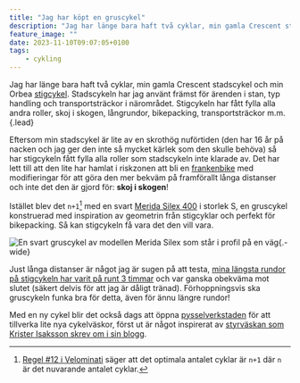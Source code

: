 ```yaml
---
title: "Jag har köpt en gruscykel"
description: "Jag har länge bara haft två cyklar, min gamla Crescent stadscykel och min Orbea stigcykel. Stadscykeln har jag använt främst för ärenden i stan, typ handling och transportsträckor i närområdet. Stigcykeln har fått fylla alla andra roller, skoj i skogen, långrundor, bikepacking, transportsträckor m.m."
feature_image: ""
date: 2023-11-10T09:07:05+0100
tags:
    - cykling
---
```


Jag har länge bara haft två cyklar, min gamla Crescent stadscykel och min Orbea [stigcykel][Orbea Laufey - Vintercykling]. Stadscykeln har jag använt främst för ärenden i stan, typ handling och transportsträckor i närområdet. Stigcykeln har fått fylla alla andra roller, skoj i skogen, långrundor, bikepacking, transportsträckor m.m.{.lead}

Eftersom min stadscykel är lite av en skrothög nuförtiden (den har 16 år på nacken och jag ger den inte så mycket kärlek som den skulle behöva) så har stigcykeln fått fylla alla roller som stadscykeln inte klarade av. Det har lett till att den lite har hamlat i riskzonen att bli en [frankenbike][/r/frankenbike] med modifieringar för att göra den mer bekväm på framförallt långa distanser och inte det den är gjord för: **skoj i skogen**!

Istället blev det `n+1`[^1] med en svart [Merida Silex 400] i storlek S, en gruscykel konstruerad med inspiration av geometrin från stigcyklar och perfekt för bikepacking. Så kan stigcykeln få vara det den vill vara.

![En svart gruscykel av modellen Merida Silex som står i profil på en väg](){.-wide}

Just långa distanser är något jag är sugen på att testa, [mina längsta rundor på stigcykeln har varit på runt 3 timmar][Strava - 6985802857] och var ganska obekväma mot slutet (säkert delvis för att jag är dåligt tränad). Förhoppningsvis ska gruscykeln funka bra för detta, även för ännu längre rundor! 

Med en ny cykel blir det också dags att öppna [pysselverkstaden](/diy/) för att tillverka lite nya cykelväskor, först ut är något inspirerat av [styrväskan som Krister Isaksson skrev om i sin blogg][Kristers blogg - Styrväskan].


[^1]: [Regel #12 i Velominati][The Rules] säger att det optimala antalet cyklar är `n+1` där `n` är det nuvarande antalet cyklar.


[The Rules]: https://www.velominati.com/#the-rules
[Merida Silex 400]: https://www.merida-bikes.com/sv-se/bike/3119-4115/silex-400
[/r/frankenbike]: https://old.reddit.com/r/Frankenbike/
[Orbea Laufey - Vintercykling]: /2021/05/17/en-vinter-pa-cykel/
[Kristers blogg - Styrväskan]: https://cykelmagasinet.se/styrvaskan-suveran-packningslosning/
[Strava - 6985802857]: https://www.strava.com/activities/6985802857